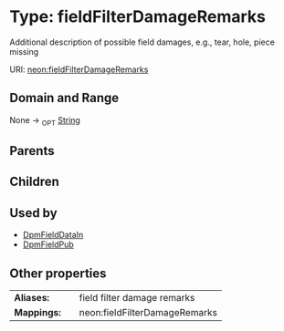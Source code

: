 
# Type: fieldFilterDamageRemarks


Additional description of possible field damages, e.g., tear, hole, piece missing

URI: [neon:fieldFilterDamageRemarks](https://data.neonscience.org/fieldFilterDamageRemarks)


## Domain and Range

None ->  <sub>OPT</sub> [String](types/String.md)

## Parents


## Children


## Used by

 * [DpmFieldDataIn](DpmFieldDataIn.md)
 * [DpmFieldPub](DpmFieldPub.md)

## Other properties

|  |  |  |
| --- | --- | --- |
| **Aliases:** | | field filter damage remarks |
| **Mappings:** | | neon:fieldFilterDamageRemarks |

